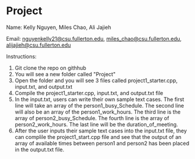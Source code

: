 # Project
Name: Kelly Nguyen, Miles Chao, Ali Jajieh

Email: nguyenkelly21@csu.fullerton.edu, miles_chao@csu.fullerton.edu, alijajieh@csu.fullerton.edu

Instructions: 
1) Git clone the repo on githhub
2) You will see a new folder called "Project"
3) Open the folder and you will see 3 files called project1_starter.cpp, input.txt, and output.txt
4) Compile the project1_starter.cpp, input.txt, and output.txt file
5) In the input.txt, users can write their own sample text cases. The first line will take an array of the person1_busy_Schedule. The second line will also be an array of the person1_work_hours. The third line is the array of person2_busy_Schedule. The fourth line is the array of person2_work_hours. The last line will be the duration_of_meeting.
6) After the user inputs their sample text cases into the input.txt file, they can complile the project1_start.cpp file and see that the output of an array of available times between person1 and person2 has been placed in the output.txt file.
